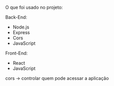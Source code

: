 O que foi usado no projeto:

Back-End:

- Node.js
- Express
- Cors
- JavaScript

Front-End:

- React
- JavaScript

cors -> controlar quem pode acessar a aplicação
